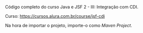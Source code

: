 Código completo do curso Java e JSF 2 - III: Integração com CDI.

Curso: https://cursos.alura.com.br/course/jsf-cdi

Na hora de importar o projeto, importe-o como *Maven Project*.
